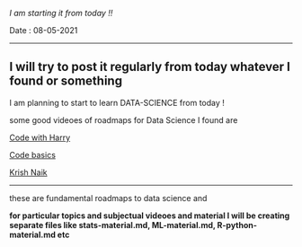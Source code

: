 _I am starting it from today !!_

Date : 08-05-2021

<hr>

I will try to post it regularly from today whatever I found or something
---

I am planning to start to learn DATA-SCIENCE from today !

some good videoes of roadmaps for Data Science I found are


[Code with Harry](https://www.youtube.com/watch?v=XnNzck5-HdQ)

[Code basics](https://www.youtube.com/watch?v=H4YcqULY1-Q)

[Krish Naik](https://www.youtube.com/watch?v=y9AK1YKRoLg)

---
these are fundamental roadmaps to data science and



**for particular topics and subjectual videoes and material I will be creating separate files like stats-material.md, ML-material.md, R-python-material.md etc**
